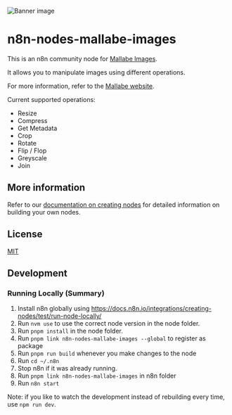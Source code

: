 ![Banner image](https://user-images.githubusercontent.com/10284570/173569848-c624317f-42b1-45a6-ab09-f0ea3c247648.png)

# n8n-nodes-mallabe-images

This is an n8n community node for [Mallabe Images](https://mallabe.com/).

It allows you to manipulate images using different operations.

For more information, refer to the [Mallabe website](https://mallabe.com/).

Current supported operations:
- Resize
- Compress
- Get Metadata
- Crop
- Rotate
- Flip / Flop
- Greyscale
- Join

## More information

Refer to our [documentation on creating nodes](https://docs.n8n.io/integrations/creating-nodes/) for detailed information on building your own nodes.

## License

[MIT](https://github.com/n8n-io/n8n-nodes-starter/blob/master/LICENSE.md)

## Development
### Running Locally (Summary)
1. Install n8n globally using https://docs.n8n.io/integrations/creating-nodes/test/run-node-locally/
2. Run `nvm use` to use the correct node version in the node folder.
3. Run `pnpm install` in the node folder.
4. Run `pnpm link n8n-nodes-mallabe-images --global` to register as package
5. Run `pnpm run build` whenever you make changes to the node
6. Run `cd ~/.n8n`
7. Stop n8n if it was already running.
8. Run `pnpm link n8n-nodes-mallabe-images` in n8n folder
9. Run `n8n start`

Note: if you like to watch the development instead of rebuilding every time, use `npm run dev`.
